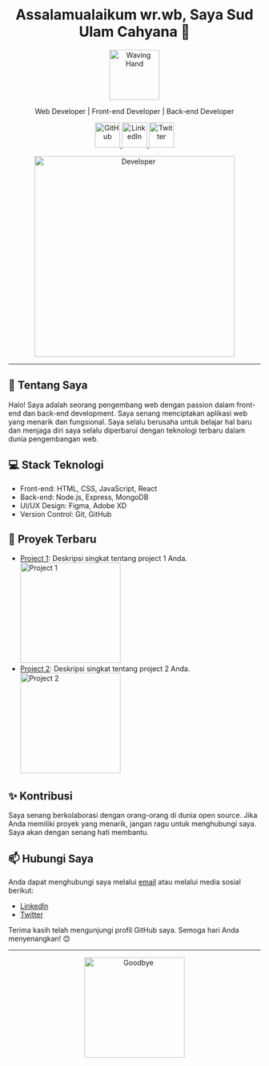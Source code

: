 <h1 align="center">Assalamualaikum wr.wb, Saya Sud Ulam Cahyana 🌟</h1>

<p align="center">
  <img src="https://github.com/sucahyana/sucahyana/raw/main/assets/waving.gif" alt="Waving Hand" width="100"/>
</p>

<p align="center">Web Developer | Front-end Developer | Back-end Developer</p>

<p align="center">
  <a href="https://github.com/sucahyana" target="_blank">
    <img src="https://github.com/sucahyana/sucahyana/raw/main/assets/github.gif" alt="GitHub" width="50"/>
  </a>
  <a href="https://linkedin.com/in/sucahyana" target="_blank">
    <img src="https://github.com/sucahyana/sucahyana/raw/main/assets/linkedin.gif" alt="LinkedIn" width="50"/>
  </a>
  <a href="https://twitter.com/sucahyana" target="_blank">
    <img src="https://github.com/sucahyana/sucahyana/raw/main/assets/twitter.gif" alt="Twitter" width="50"/>
  </a>
</p>

<p align="center">
  <img src="https://github.com/sucahyana/sucahyana/raw/main/assets/developer.gif" alt="Developer" width="400"/>
</p>

---

## 🚀 Tentang Saya

Halo! Saya adalah seorang pengembang web dengan passion dalam front-end dan back-end development. Saya senang menciptakan aplikasi web yang menarik dan fungsional. Saya selalu berusaha untuk belajar hal baru dan menjaga diri saya selalu diperbarui dengan teknologi terbaru dalam dunia pengembangan web.

## 💻 Stack Teknologi

- Front-end: HTML, CSS, JavaScript, React
- Back-end: Node.js, Express, MongoDB
- UI/UX Design: Figma, Adobe XD
- Version Control: Git, GitHub

## 🌟 Proyek Terbaru

- [Project 1](https://github.com/sucahyana/project1): Deskripsi singkat tentang project 1 Anda.
  <img src="https://github.com/sucahyana/project1/raw/main/demo.gif" alt="Project 1" width="200"/>
- [Project 2](https://github.com/sucahyana/project2): Deskripsi singkat tentang project 2 Anda.
  <img src="https://github.com/sucahyana/project2/raw/main/demo.gif" alt="Project 2" width="200"/>

## ✨ Kontribusi

Saya senang berkolaborasi dengan orang-orang di dunia open source. Jika Anda memiliki proyek yang menarik, jangan ragu untuk menghubungi saya. Saya akan dengan senang hati membantu.

## 📫 Hubungi Saya

Anda dapat menghubungi saya melalui [email](mailto:sudulam@example.com) atau melalui media sosial berikut:

- [LinkedIn](https://linkedin.com/in/sucahyana)
- [Twitter](https://twitter.com/sucahyana)

Terima kasih telah mengunjungi profil GitHub saya. Semoga hari Anda menyenangkan! 😊

---

<p align="center">
  <img src="https://github.com/sucahyana/sucahyana/raw/main/assets/bye.gif" alt="Goodbye" width="200"/>
</p>
